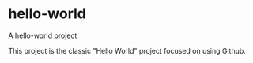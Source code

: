 # hello-world
A hello-world project

This project is the classic "Hello World" project focused on using Github.
